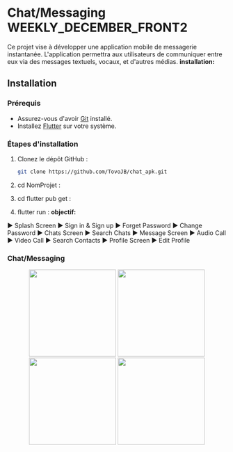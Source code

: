 # Chat/Messaging WEEKLY_DECEMBER_FRONT2

Ce projet vise à développer une application mobile de messagerie instantanée.
L'application permettra aux utilisateurs de communiquer entre eux via des messages textuels,
 vocaux, et d'autres médias.
**installation:**

## Installation

### Prérequis

- Assurez-vous d'avoir [Git](https://git-scm.com/) installé.
- Installez [Flutter](https://flutter.dev/docs/get-started/install) sur votre système.

### Étapes d'installation

1. Clonez le dépôt GitHub :

   ```sh
   git clone https://github.com/TovoJB/chat_apk.git
2. cd NomProjet :
3. cd flutter pub get :
3. flutter run :
**objectif:**

► Splash Screen
► Sign in & Sign up
► Forget Password
► Change Password
► Chats Screen
► Search Chats
► Message Screen
► Audio Call
► Video Call
► Search Contacts
► Profile Screen
► Edit Profile

### Chat/Messaging

<div align="center">
  <img src="/screen1.jpg" width="200" />
  <img src="/screen2.jpg" width="200" />
  <img src="/screen3.jpg" width="200" />
  <img src="/screen4.jpg" width="200" />
</div>

